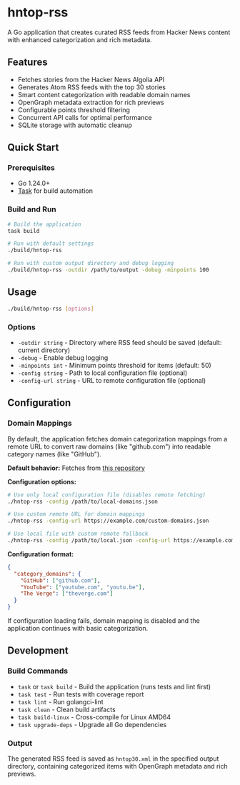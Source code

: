# hntop-rss

A Go application that creates curated RSS feeds from Hacker News content with enhanced categorization and rich metadata.

## Features

- Fetches stories from the Hacker News Algolia API
- Generates Atom RSS feeds with the top 30 stories
- Smart content categorization with readable domain names
- OpenGraph metadata extraction for rich previews
- Configurable points threshold filtering
- Concurrent API calls for optimal performance
- SQLite storage with automatic cleanup

## Quick Start

### Prerequisites

- Go 1.24.0+
- [Task](https://taskfile.dev/) for build automation

### Build and Run

```bash
# Build the application
task build

# Run with default settings
./build/hntop-rss

# Run with custom output directory and debug logging
./build/hntop-rss -outdir /path/to/output -debug -minpoints 100
```

## Usage

```bash
./build/hntop-rss [options]
```

### Options

- `-outdir string` - Directory where RSS feed should be saved (default: current directory)
- `-debug` - Enable debug logging
- `-minpoints int` - Minimum points threshold for items (default: 50)
- `-config string` - Path to local configuration file (optional)
- `-config-url string` - URL to remote configuration file (optional)

## Configuration

### Domain Mappings

By default, the application fetches domain categorization mappings from a remote URL to convert raw domains (like "github.com") into readable category names (like "GitHub").

**Default behavior:** Fetches from [this repository](https://raw.githubusercontent.com/lepinkainen/hntop-rss/refs/heads/main/configs/domains.json)

**Configuration options:**

```bash
# Use only local configuration file (disables remote fetching)
./hntop-rss -config /path/to/local-domains.json

# Use custom remote URL for domain mappings
./hntop-rss -config-url https://example.com/custom-domains.json

# Use local file with custom remote fallback
./hntop-rss -config /path/to/local.json -config-url https://example.com/backup.json
```

**Configuration format:**
```json
{
  "category_domains": {
    "GitHub": ["github.com"],
    "YouTube": ["youtube.com", "youtu.be"],
    "The Verge": ["theverge.com"]
  }
}
```

If configuration loading fails, domain mapping is disabled and the application continues with basic categorization.

## Development

### Build Commands

- `task` or `task build` - Build the application (runs tests and lint first)
- `task test` - Run tests with coverage report
- `task lint` - Run golangci-lint
- `task clean` - Clean build artifacts
- `task build-linux` - Cross-compile for Linux AMD64
- `task upgrade-deps` - Upgrade all Go dependencies

### Output

The generated RSS feed is saved as `hntop30.xml` in the specified output directory, containing categorized items with OpenGraph metadata and rich previews.
